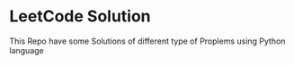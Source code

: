 # LeetCode Solution
This Repo have some Solutions of different type of Proplems using Python language

